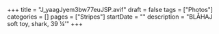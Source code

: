 +++
title = "J_yaagJyem3bw77euJSP.avif"
draft = false
tags = ["Photos"]
categories = []
pages = ["Stripes"]
startDate = ""
description = "BLÅHAJ soft toy, shark, 39 ¼'"
+++
